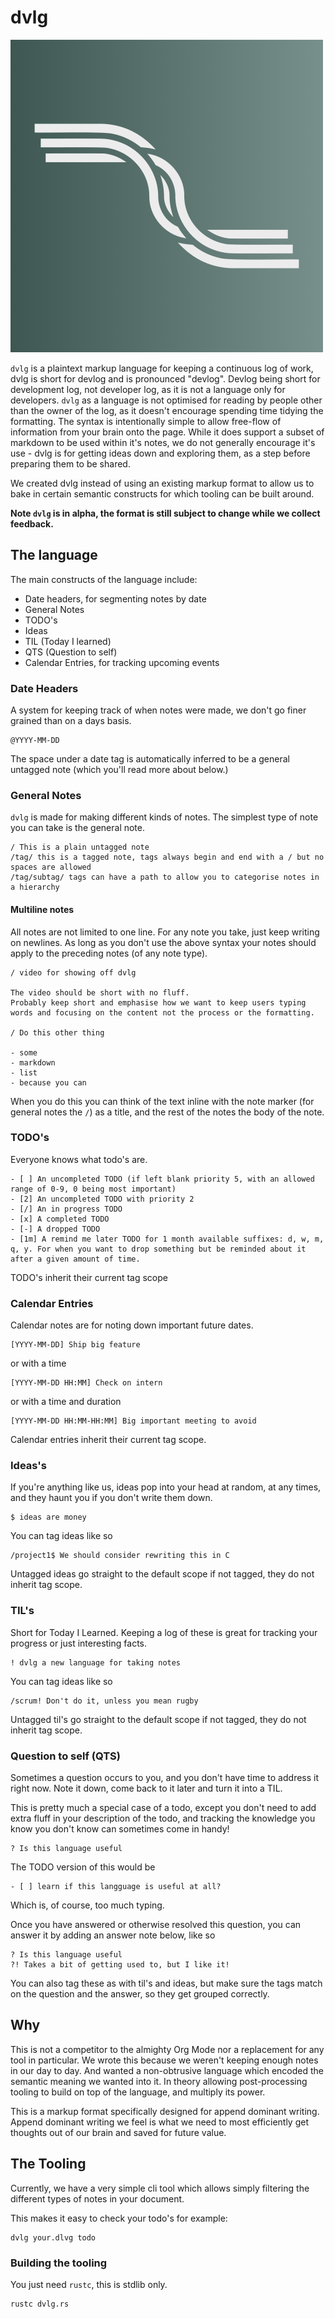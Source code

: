 # dvlg

![](dvlg.png)

`dvlg` is a plaintext markup language for keeping a continuous log of work, dvlg is short for devlog and is pronounced "devlog".
Devlog being short for development log, not developer log, as it is not a language only for developers.
`dvlg` as a language is not optimised for reading by people other than the owner of the log, as it doesn't encourage spending time tidying the formatting.
The syntax is intentionally simple to allow free-flow of information from your brain onto the page.
While it does support a subset of markdown to be used within it's notes, we do not generally encourage it's use - dvlg is for getting ideas down and exploring them, as a step before preparing them to be shared.

We created dvlg instead of using an existing markup format to allow us to bake in certain semantic constructs for which tooling can be built around.

**Note `dvlg` is in alpha, the format is still subject to change while we collect feedback.**

## The language

The main constructs of the language include:
- Date headers, for segmenting notes by date
- General Notes
- TODO's
- Ideas
- TIL (Today I learned)
- QTS (Question to self)
- Calendar Entries, for tracking upcoming events

### Date Headers
A system for keeping track of when notes were made, we don't go finer grained than on a days basis.
```
@YYYY-MM-DD
```

The space under a date tag is automatically inferred to be a general untagged note (which you'll read more about below.)

### General Notes
`dvlg` is made for making different kinds of notes.
The simplest type of note you can take is the general note.

```
/ This is a plain untagged note
/tag/ this is a tagged note, tags always begin and end with a / but no spaces are allowed
/tag/subtag/ tags can have a path to allow you to categorise notes in a hierarchy
```

#### Multiline notes
All notes are not limited to one line.
For any note you take, just keep writing on newlines.
As long as you don't use the above syntax your notes should apply to the preceding notes (of any note type).


```
/ video for showing off dvlg

The video should be short with no fluff.
Probably keep short and emphasise how we want to keep users typing words and focusing on the content not the process or the formatting.

/ Do this other thing

- some
- markdown
- list
- because you can
```

When you do this you can think of the text inline with the note marker (for general notes the `/`) as a title, and the rest of the notes the body of the note.

### TODO's
Everyone knows what todo's are.
```
- [ ] An uncompleted TODO (if left blank priority 5, with an allowed range of 0-9, 0 being most important)
- [2] An uncompleted TODO with priority 2
- [/] An in progress TODO
- [x] A completed TODO
- [-] A dropped TODO
- [1m] A remind me later TODO for 1 month available suffixes: d, w, m, q, y. For when you want to drop something but be reminded about it after a given amount of time.
```

TODO's inherit their current tag scope

### Calendar Entries
Calendar notes are for noting down important future dates.
```
[YYYY-MM-DD] Ship big feature
```
or with a time
```
[YYYY-MM-DD HH:MM] Check on intern
```
or with a time and duration
```
[YYYY-MM-DD HH:MM-HH:MM] Big important meeting to avoid
```

Calendar entries inherit their current tag scope.

### Ideas's
If you're anything like us, ideas pop into your head at random, at any times, and they haunt you if you don't write them down.
```
$ ideas are money
```

You can tag ideas like so

```
/project1$ We should consider rewriting this in C
```

Untagged ideas go straight to the default scope if not tagged, they do not inherit tag scope.

### TIL's
Short for Today I Learned. Keeping a log of these is great for tracking your progress or just interesting facts.
```
! dvlg a new language for taking notes
```

You can tag ideas like so

```
/scrum! Don't do it, unless you mean rugby
```

Untagged til's go straight to the default scope if not tagged, they do not inherit tag scope.

### Question to self (QTS)
Sometimes a question occurs to you, and you don't have time to address it right now.
Note it down, come back to it later and turn it into a TIL.

This is pretty much a special case of a todo, except you don't need to add extra fluff in your description of the todo, and tracking the knowledge you know you don't know can sometimes come in handy!

```
? Is this language useful
```

The TODO version of this would be
```
- [ ] learn if this langguage is useful at all?
```

Which is, of course, too much typing.

Once you have answered or otherwise resolved this question, you can answer it by adding an answer note below, like so

```
? Is this language useful
?! Takes a bit of getting used to, but I like it!
```

You can also tag these as with til's and ideas, but make sure the tags match on the question and the answer, so they get grouped correctly.

## Why
This is not a competitor to the almighty Org Mode nor a replacement for any tool in particular.
We wrote this because we weren't keeping enough notes in our day to day.
And wanted a non-obtrusive language which encoded the semantic meaning we wanted into it.
In theory allowing post-processing tooling to build on top of the language, and multiply its power.

This is a markup format specifically designed for append dominant writing.
Append dominant writing we feel is what we need to most efficiently get thoughts out of our brain and saved for future value.


## The Tooling

Currently, we have a very simple cli tool which allows simply filtering the different types of notes in your document.

This makes it easy to check your todo's for example:

```
dvlg your.dlvg todo
```

### Building the tooling
You just need `rustc`, this is stdlib only.

```
rustc dvlg.rs
```